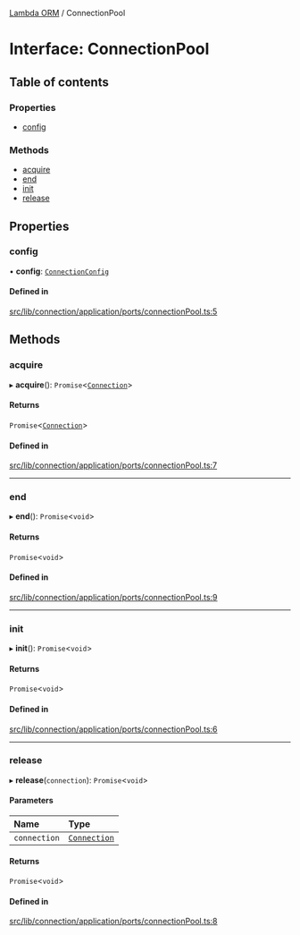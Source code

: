 [Lambda ORM](../README.md) / ConnectionPool

# Interface: ConnectionPool

## Table of contents

### Properties

- [config](ConnectionPool.md#config)

### Methods

- [acquire](ConnectionPool.md#acquire)
- [end](ConnectionPool.md#end)
- [init](ConnectionPool.md#init)
- [release](ConnectionPool.md#release)

## Properties

### config

• **config**: [`ConnectionConfig`](ConnectionConfig.md)

#### Defined in

[src/lib/connection/application/ports/connectionPool.ts:5](https://github.com/FlavioLionelRita/lambdaorm/blob/df242d69/src/lib/connection/application/ports/connectionPool.ts#L5)

## Methods

### acquire

▸ **acquire**(): `Promise`<[`Connection`](Connection.md)\>

#### Returns

`Promise`<[`Connection`](Connection.md)\>

#### Defined in

[src/lib/connection/application/ports/connectionPool.ts:7](https://github.com/FlavioLionelRita/lambdaorm/blob/df242d69/src/lib/connection/application/ports/connectionPool.ts#L7)

___

### end

▸ **end**(): `Promise`<`void`\>

#### Returns

`Promise`<`void`\>

#### Defined in

[src/lib/connection/application/ports/connectionPool.ts:9](https://github.com/FlavioLionelRita/lambdaorm/blob/df242d69/src/lib/connection/application/ports/connectionPool.ts#L9)

___

### init

▸ **init**(): `Promise`<`void`\>

#### Returns

`Promise`<`void`\>

#### Defined in

[src/lib/connection/application/ports/connectionPool.ts:6](https://github.com/FlavioLionelRita/lambdaorm/blob/df242d69/src/lib/connection/application/ports/connectionPool.ts#L6)

___

### release

▸ **release**(`connection`): `Promise`<`void`\>

#### Parameters

| Name | Type |
| :------ | :------ |
| `connection` | [`Connection`](Connection.md) |

#### Returns

`Promise`<`void`\>

#### Defined in

[src/lib/connection/application/ports/connectionPool.ts:8](https://github.com/FlavioLionelRita/lambdaorm/blob/df242d69/src/lib/connection/application/ports/connectionPool.ts#L8)
